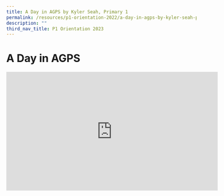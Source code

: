 ```yaml
---
title: A Day in AGPS by Kyler Seah, Primary 1
permalink: /resources/p1-orientation-2022/a-day-in-agps-by-kyler-seah-primary-1/
description: ""
third_nav_title: P1 Orientation 2023
---
```

A Day in AGPS 
==============================

<div class="bp-youtube">

<iframe width="560" height="315" src="https://www.youtube.com/embed/75HRmZmnXMk" title="YouTube video player" frameborder="0" allow="accelerometer; autoplay; clipboard-write; encrypted-media; gyroscope; picture-in-picture" allowfullscreen></iframe>

</div>